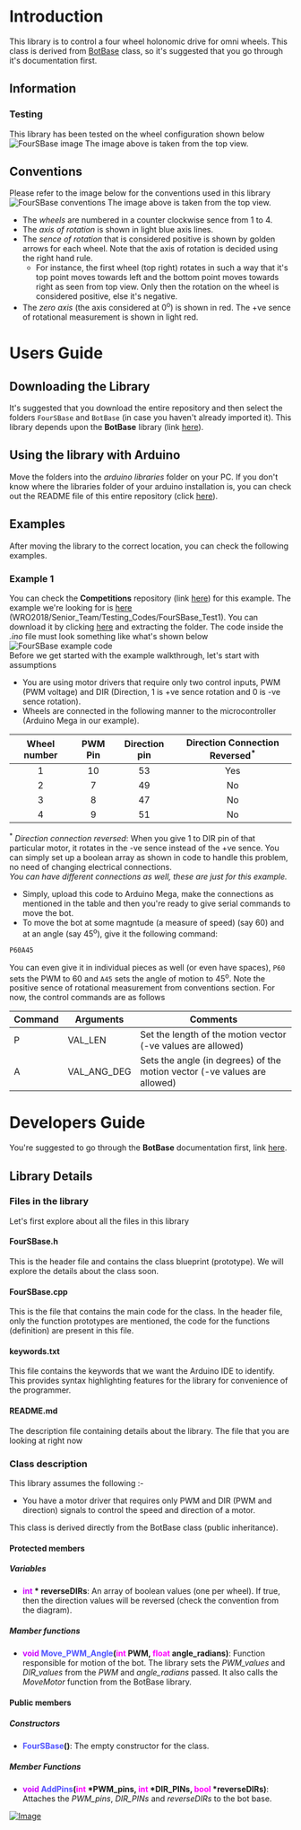 # Introduction
This library is to control a four wheel holonomic drive for omni wheels. This class is derived from [BotBase](../BotBase/) class, so it's suggested that you go through it's documentation first.<br>

## Information
### Testing
This library has been tested on the wheel configuration shown below
![FourSBase image](../.DATA/Images/FourSBase_Wheels.png)
The image above is taken from the top view.
## Conventions
Please refer to the image below for the conventions used in this library
![FourSBase conventions](../.DATA/Images/FourSBase_WheelConfigurations.png)
The image above is taken from the top view.
- The *wheels* are numbered in a counter clockwise sence from 1 to 4.
- The *axis of rotation* is shown in light blue axis lines.
- The *sence of rotation* that is considered positive is shown by golden arrows for each wheel. Note that the axis of rotation is decided using the right hand rule.
    - For instance, the first wheel (top right) rotates in such a way that it's top point moves towards left and the bottom point moves towards right as seen from top view. Only then the rotation on the wheel is considered positive, else it's negative.
- The *zero axis* (the axis considered at 0<sup>o</sup>) is shown in red. The +ve sence of rotational measurement is shown in light red.

# Users Guide

## Downloading the Library
It's suggested that you download the entire repository and then select the folders `FourSBase` and `BotBase` (in case you haven't already imported it). This library depends upon the **BotBase** library (link [here](../BotBase/)).

## Using the library with Arduino
Move the folders into the *arduino libraries* folder on your PC. If you don't know where the libraries folder of your arduino installation is, you can check out the README file of this entire repository (click [here](../README.md)).

## Examples
After moving the library to the correct location, you can check the following examples.
### Example 1
You can check the **Competitions** repository (link [here](https://github.com/RoboManipal-9-0/Competitions)) for this example. The example we're looking for is [here](https://github.com/RoboManipal-9-0/Competitions/tree/master/WRO2018/Senior_Team/Testing_Codes/FourSBase_Test1) (WRO2018/Senior_Team/Testing_Codes/FourSBase_Test1). You can download it by clicking [here](https://minhaskamal.github.io/DownGit/#/home?url=https://github.com/RoboManipal-9-0/Competitions/tree/master/WRO2018/Senior_Team/Testing_Codes/FourSBase_Test1) and extracting the folder. The code inside the *.ino* file must look something like what's shown below
![FourSBase example code](../.DATA/Images/FourSBase_Code.png)<br>
Before we get started with the example walkthrough, let's start with assumptions
- You are using motor drivers that require only two control inputs, PWM (PWM voltage) and DIR (Direction, 1 is +ve sence rotation and 0 is -ve sence rotation).
- Wheels are connected in the following manner to the microcontroller (Arduino Mega in our example).<br>

| Wheel number | PWM Pin | Direction pin | Direction Connection Reversed<sup>\*</sup> |
| :---------: | :-------: | :---------: | :-----------: |
| 1  | 10 | 53 | Yes |
| 2  |  7 | 49 | No  |
| 3  |  8 | 47 | No  |
| 4  |  9 | 51 | No  |

<sup>\*</sup> *Direction connection reversed*: When you give 1 to DIR pin of that particular motor, it rotates in the -ve sence instead of the +ve sence. You can simply set up a boolean array as shown in code to handle this problem, no need of changing electrical connections.<br>
*You can have different connections as well, these are just for this example.*

- Simply, upload this code to Arduino Mega, make the connections as mentioned in the table and then you're ready to give serial commands to move the bot.
- To move the bot at some magntude (a measure of speed) (say 60) and at an angle (say 45<sup>o</sup>), give it the following command:
```bash
P60A45
```
You can even give it in individual pieces as well (or even have spaces), `P60` sets the PWM to 60 and `A45` sets the angle of motion to 45<sup>o</sup>. Note the positive sence of rotational measurement from conventions section. For now, the control commands are as follows<br>

| Command | Arguments | Comments |
| ------- | --------- | -------- |
|P   | VAL_LEN  | Set the length of the motion vector (-ve values are allowed) |
|A   | VAL_ANG_DEG  | Sets the angle (in degrees) of the motion vector (-ve values are allowed) |

# Developers Guide
You're suggested to go through the **BotBase** documentation first, link [here](../BotBase/).<br>
## Library Details
### Files in the library
Let's first explore about all the files in this library

#### FourSBase.h
This is the header file and contains the class blueprint (prototype). We will explore the details about the class soon.

#### FourSBase.cpp
This is the file that contains the main code for the class. In the header file, only the function prototypes are mentioned, the code for the functions (definition) are present in this file.

#### keywords.txt
This file contains the keywords that we want the Arduino IDE to identify. This provides syntax highlighting features for the library for convenience of the programmer.

#### README.md
The description file containing details about the library. The file that you are looking at right now

### Class description
This library assumes the following :-
- You have a motor driver that requires only PWM and DIR (PWM and direction) signals to control the speed and direction of a motor.

This class is derived directly from the BotBase class (public inheritance).

#### Protected members
##### Variables
- **<font color="#CD00FF">int</font> \* reverseDIRs**: An array of boolean values (one per wheel). If true, then the direction values will be reversed (check the convention from the diagram).

##### Mamber functions
- **<font color="#CD00FF">void</font> <font color="#5052FF">Move_PWM_Angle</font>(<font color="#FF00FF">int</font> PWM, <font color="#FF00FF">float</font> angle_radians)**: Function responsible for motion of the bot. The library sets the *PWM_values* and *DIR_values* from the *PWM* and *angle_radians* passed. It also calls the *MoveMotor* function from the BotBase library.

#### Public members
##### Constructors
- **<font color="#5052FF">FourSBase</font>()**: The empty constructor for the class.

##### Member Functions
- **<font color="#CD00FF">void</font> <font color="#5052FF">AddPins</font>(<font color="#FF00FF">int</font> \*PWM\_pins, <font color="#FF00FF">int</font> \*DIR\_PINs, <font color="#FF00FF">bool</font> \*reverseDIRs)**: Attaches the *PWM\_pins*, *DIR\_PINs* and *reverseDIRs* to the bot base.

[![Image](https://img.shields.io/badge/Developer-TheProjectsGuy-blue.svg)](https://github.com/TheProjectsGuy)
